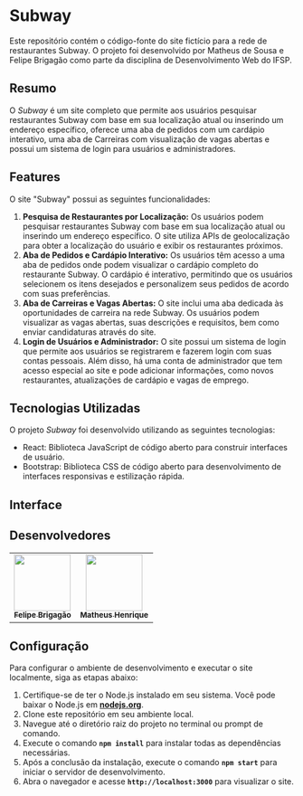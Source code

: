 # **Subway**

Este repositório contém o código-fonte do site fictício para a rede de restaurantes Subway. O projeto foi desenvolvido por Matheus de Sousa e Felipe Brigagão como parte da disciplina de Desenvolvimento Web do IFSP.

## **Resumo**

O *Subway* é um site completo que permite aos usuários pesquisar restaurantes Subway com base em sua localização atual ou inserindo um endereço específico, oferece uma aba de pedidos com um cardápio interativo, uma aba de Carreiras com visualização de vagas abertas e possui um sistema de login para usuários e administradores.

## **Features**

O site "Subway" possui as seguintes funcionalidades:

1. **Pesquisa de Restaurantes por Localização:** Os usuários podem pesquisar restaurantes Subway com base em sua localização atual ou inserindo um endereço específico. O site utiliza APIs de geolocalização para obter a localização do usuário e exibir os restaurantes próximos.
2. **Aba de Pedidos e Cardápio Interativo:** Os usuários têm acesso a uma aba de pedidos onde podem visualizar o cardápio completo do restaurante Subway. O cardápio é interativo, permitindo que os usuários selecionem os itens desejados e personalizem seus pedidos de acordo com suas preferências.
3. **Aba de Carreiras e Vagas Abertas:** O site inclui uma aba dedicada às oportunidades de carreira na rede Subway. Os usuários podem visualizar as vagas abertas, suas descrições e requisitos, bem como enviar candidaturas através do site.
4. **Login de Usuários e Administrador:** O site possui um sistema de login que permite aos usuários se registrarem e fazerem login com suas contas pessoais. Além disso, há uma conta de administrador que tem acesso especial ao site e pode adicionar informações, como novos restaurantes, atualizações de cardápio e vagas de emprego.

## **Tecnologias Utilizadas**

O projeto *Subway* foi desenvolvido utilizando as seguintes tecnologias:

- React: Biblioteca JavaScript de código aberto para construir interfaces de usuário.
- Bootstrap: Biblioteca CSS de código aberto para desenvolvimento de interfaces responsivas e estilização rápida.

## **Interface**


## **Desenvolvedores**

<table>
    <tr>
        <td align="center"><a href="https://github.com/felibrisantos"><img src="https://avatars.githubusercontent.com/u/103532341?v=4" width="100px;" alt=""/><br /><sub><b>Felipe Brigagão</b></sub></a></td>
        <td align="center"><a href="https://github.com/mathensousaa"><img src="https://avatars.githubusercontent.com/u/88354244?v=4?s=100" width="100px;" alt=""/><br /><sub><b>Matheus Henrique</b></sub></a></td>
    </tr>
</table>

## **Configuração**

Para configurar o ambiente de desenvolvimento e executar o site localmente, siga as etapas abaixo:

1. Certifique-se de ter o Node.js instalado em seu sistema. Você pode baixar o Node.js em **[nodejs.org](https://nodejs.org/)**.
2. Clone este repositório em seu ambiente local.
3. Navegue até o diretório raiz do projeto no terminal ou prompt de comando.
4. Execute o comando **`npm install`** para instalar todas as dependências necessárias.
5. Após a conclusão da instalação, execute o comando **`npm start`** para iniciar o servidor de desenvolvimento.
6. Abra o navegador e acesse **`http://localhost:3000`** para visualizar o site.
